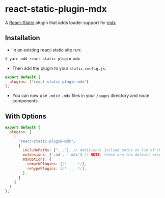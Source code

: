 # react-static-plugin-mdx

A [React-Static](https://react-static.js.org) plugin that adds loader support for [mdx](https://github.com/mdx-js/mdx)

## Installation

- In an existing react-static site run:

```bash
$ yarn add react-static-plugin-mdx
```

- Then add the plugin to your `static.config.js`:

```javascript
export default {
  plugins: ["react-static-plugin-mdx"]
};
```

- You can now use `.md` or `.mdx` files in your `/pages` directory and route components.

## With Options

```javascript
export default {
  plugins: [
    [
      "react-static-plugin-mdx",
      {
        includePaths: ["..."], // Additional include paths on top of the default jsLoader paths
        extensions: ['.md', '.mdx'] // NOTE: these are the default extensions
        mdxOptions: {
          remarkPlugins: [/* ... */],
          rehypePlugins: [/* ... */],
        },
      }
    ]
  ]
};
```
